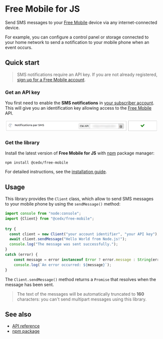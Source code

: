 # Free Mobile for JS
Send SMS messages to your [Free Mobile](https://mobile.free.fr) device via any internet-connected device.

For example, you can configure a control panel or storage connected to your home network to send a notification to your mobile phone when an event occurs.

## Quick start
> SMS notifications require an API key. If you are not already registered, [sign up for a Free Mobile account](https://mobile.free.fr/subscribe).

### Get an API key
You first need to enable the **SMS notifications** in [your subscriber account](https://mobile.free.fr/account).
This will give you an identification key allowing access to the [Free Mobile](https://mobile.free.fr) API.

![Screenshot](screenshot.webp)

### Get the library
Install the latest version of **Free Mobile for JS** with [npm](https://www.npmjs.com) package manager:

``` shell
npm install @cedx/free-mobile
```

For detailed instructions, see the [installation guide](installation.md).

## Usage
This library provides the `Client` class, which allow to send SMS messages to your mobile phone by using the `sendMessage()` method:

``` js
import console from "node:console";
import {Client} from "@cedx/free-mobile";

try {
  const client = new Client("your account identifier", "your API key");
  await client.sendMessage("Hello World from Node.js!");
  console.log("The message was sent successfully.");
}
catch (error) {
	const message = error instanceof Error ? error.message : String(error);
	console.log(`An error occurred: ${message}`);
}
```

The `Client.sendMessage()` method returns a `Promise` that resolves when the message has been sent.

> The text of the messages will be automatically truncated to **160** characters: you can't send multipart messages using this library.

## See also
- [API reference](api/)
- [npm package](https://www.npmjs.com/package/@cedx/free-mobile)
